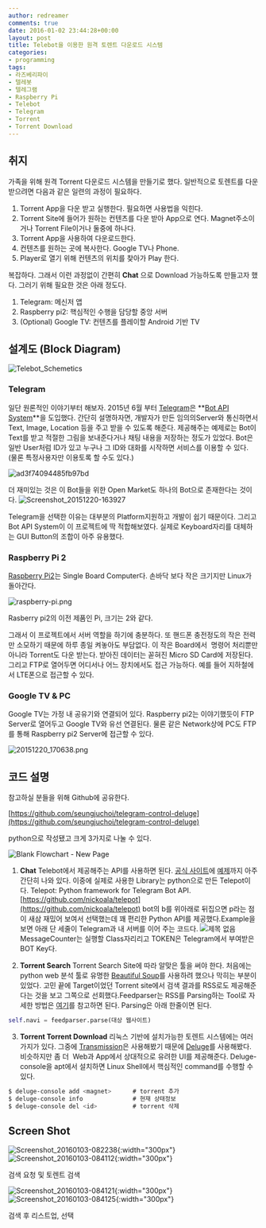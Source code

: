 ```yaml
---
author: redreamer
comments: true
date: 2016-01-02 23:44:28+00:00
layout: post
title: Telebot을 이용한 원격 토렌트 다운로드 시스템
categories:
- programming
tags:
- 라즈베리파이
- 텔레봇
- 텔레그램
- Raspberry Pi
- Telebot
- Telegram
- Torrent
- Torrent Download
---
```


## 취지
가족을 위해 원격 Torrent 다운로드 시스템을 만들기로 했다. 일반적으로 토렌트를 다운 받으려면 다음과 같은 일련의 과정이 필요하다.

1. Torrent App을 다운 받고 실행한다. 필요하면 사용법을 익힌다.
2. Torrent Site에 들어가 원하는 컨텐츠를 다운 받아 App으로 연다. Magnet주소이거나 Torrent File이거나 둘중에 하나다.
3. Torrent App을 사용하여 다운로드한다.
4. 컨텐츠를 원하는 곳에 복사한다. Google TV나 Phone.
5. Player로 열기 위해 컨텐츠의 위치를 찾아가 Play 한다.

복잡하다. 그래서 이런 과정없이 간편히 **Chat** 으로 Download 가능하도록 만들고자 했다.
그러기 위해 필요한 것은 아래 정도다.

  1. Telegram: 메신저 앱
  2. Raspberry pi2: 핵심적인 수행을 담당할 중앙 서버
  3. (Optional) Google TV: 컨텐츠를 플레이할 Android 기반 TV

## 설계도 (Block Diagram)
![Telebot_Schemetics](https://redreamer.files.wordpress.com/2015/12/telebot_schemetics.png)

### Telegram
일단 원론적인 이야기부터 해보자. 2015년 6월 부터 [Telegram](https://telegram.org/)은 **[Bot API System](https://core.telegram.org/bots/api)**을 도입했다. 간단히 설명하자면, 개발자가 만든 임의의Server와 통신하면서 Text, Image, Location 등을 주고 받을 수 있도록 해준다. 제공해주는 예제로는 Bot이 Text를 받고 적절한 그림을 보내준다거나 채팅 내용을 저장하는 정도가 있었다. Bot은 일반 User처럼 ID가 있고 누구나 그 ID와 대화를 시작하면 서비스를 이용할 수 있다. (물론 특정사용자만 이용토록 할 수도 있다.)

![ad3f74094485fb97bd](https://redreamer.files.wordpress.com/2015/12/ad3f74094485fb97bd.jpg)

더 재미있는 것은 이 Bot들을 위한 Open Market도 하나의 Bot으로 존재한다는 것이다.
![Screenshot_20151220-163927](https://redreamer.files.wordpress.com/2015/12/screenshot_20151220-163927.png?w=576)

Telegram을 선택한 이유는 대부분의 Platform지원하고 개발이 쉽기 때문이다. 그리고 Bot API System이 이 프로젝트에 딱 적합해보였다. 실제로 Keyboard자리를 대체하는 GUI Button의 조합이 아주 유용했다.

### Raspberry Pi 2
[Raspberry Pi2](https://www.raspberrypi.org/products/raspberry-pi-2-model-b/)는 Single Board Computer다. 손바닥 보다 작은 크기지만 Linux가 돌아간다.

![raspberry-pi.png](https://redreamer.files.wordpress.com/2015/12/raspberry-pi.png)

Rasberry pi2의 이전 제품인 Pi, 크기는 2와 같다.

그래서 이 프로젝트에서 서버 역할을 하기에 충분하다. 또 핸드폰 충전정도의 작은 전력만 소모하기 때문에 하루 종일 켜놓아도 부담없다.
이 작은 Board에서  명령어 처리뿐만 아니라 Torrent도 다운 받는다. 받아진 데이터는 꼳혀진 Micro SD Card에 저장된다. 그리고 FTP로 열어두면 어디서나 어느 장치에서도 접근 가능하다. 예를 들어 지하철에서 LTE폰으로 접근할 수 있다.

### Google TV & PC
Google TV는 가정 내 공유기와 연결되어 있다. Raspberry pi2는 이야기했듯이 FTP Server로 열어두고 Google TV와 유선 연결된다. 물론 같은 Network상에 PC도 FTP를 통해 Raspberry pi2 Server에 접근할 수 있다.

![20151220_170638.png](https://redreamer.files.wordpress.com/2015/12/20151220_170638.png)

## 코드 설명
참고하실 분들을 위해 Github에 공유한다.

[https://github.com/seungjuchoi/telegram-control-deluge](https://github.com/seungjuchoi/telegram-control-deluge)

python으로 작성됐고 크게 3가지로 나눌 수 있다.

![Blank Flowchart - New Page](https://redreamer.files.wordpress.com/2016/01/blank-flowchart-new-page2.png)

1. **Chat**
Telebot에서 제공해주는 API를 사용하면 된다. [공식 사이트](https://core.telegram.org/bots)에 [예제](https://core.telegram.org/bots/samples)까지 아주 간단히 나와 있다. 이중에 실제로 사용한 Library는 python으로 만든 Telepot이다.
Telepot: Python framework for Telegram Bot API.
[https://github.com/nickoala/telepot](https://github.com/nickoala/telepot)
bot의 b를 위아래로 뒤집으면 p라는 점이 새삼 재밌어 보여서 선택했는데 꽤 편리한 Python API를 제공했다.Example을 보면 아래 단 세줄이 Telegram과 내 서버를 이어 주는 코드다.
![제목 없음](https://redreamer.files.wordpress.com/2016/01/eca09cebaaa9-ec9786ec9d8c.png) <br/>
MessageCounter는 실행할 Class자리리고 TOKEN은 Telegram에서 부여받은 BOT Key다.

2. **Torrent Search**
Torrent Search Site에 따라 알맞은 툴을 써야 한다. 처음에는 python web 분석 툴로 유명한 [Beautiful Soup](http://www.crummy.com/software/BeautifulSoup/)를 사용하려 했으나 막히는 부분이 있었다. 고민 끝에 Target이었던 Torrent site에서 검색 결과를 RSS로도 제공해준다는 것을 보고 그쪽으로 선회했다.Feedparser는 RSS를 Parsing하는 Tool로 자세한 방법은 [여기](http://pythonhosted.org/feedparser/)를 참고하면 된다.
Parsing은 아래 한줄이면 된다.  
```python
self.navi = feedparser.parse(대상 웹사이트)
```

3. **Torrent Torrent Download**
리눅스 기반에 설치가능한 토렌트 시스템에는 여러 가지가 있다. 그중에 [Transmission](http://www.transmissionbt.com/)은 사용해봤기 때문에 [Deluge](http://www.deluge-torrent.org/)를 사용해봤다. 비슷하지만 좀 더  Web과 App에서 상대적으로 유려한 UI를 제공해준다.
Deluge-console을 apt에서 설치하면 Linux Shell에서 핵심적인 command를 수행할 수 있다.  
```bash
$ deluge-console add <magnet>      # torrent 추가
$ deluge-console info              # 현재 상태정보
$ deluge-console del <id>          # torrent 삭제
```

## Screen Shot
![Screenshot_20160103-082238](https://redreamer.files.wordpress.com/2016/01/screenshot_20160103-082238.png){:width="300px"}
![Screenshot_20160103-084112](https://redreamer.files.wordpress.com/2016/01/screenshot_20160103-084112.png){:width="300px"}

검색 요청 및 토렌트 검색

![Screenshot_20160103-084121](https://redreamer.files.wordpress.com/2016/01/screenshot_20160103-084121.png){:width="300px"}
![Screenshot_20160103-084125](https://redreamer.files.wordpress.com/2016/01/screenshot_20160103-084125.png){:width="300px"}

검색 후 리스트업, 선택
